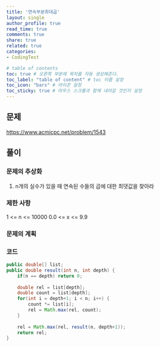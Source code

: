 ```yaml
---
title: '연속부분최대곱'
layout: single
author_profile: true
read_time: true
comments: true
share: true
related: true
categories:
- CodingTest

# table of contents
toc: true # 오른쪽 부분에 목차를 자동 생성해준다.
toc_label: "table of content" # toc 이름 설정
toc_icon: "bars" # 아이콘 설정
toc_sticky: true # 마우스 스크롤과 함께 내려갈 것인지 설정
---
```


## 문제
<a href="https://www.acmicpc.net/problem/1543" target="_blank">https://www.acmicpc.net/problem/1543</a>

## 풀이
### 문제의 추상화
1. n개의 실수가 있을 때 연속된 수들의 곱에 대한 최댓값을 찾아라

### 제한 사항
1 <= n <= 10000
0.0 <= x <= 9.9

### 문제의 계획


### 코드
```java
public double[] list;
public double result(int n, int depth) {
    if(n == depth) return 0;
    
    double rel = list[depth];
    double count = list[depth];
    for(int i = depth+1; i < n; i++) {
        count *= list[i];
        rel = Math.max(rel, count);
    }
    
    rel = Math.max(rel, result(n, depth+1));
    return rel;
}
	
```
